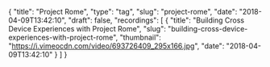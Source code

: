 {
  "title": "Project Rome",
  "type": "tag",
  "slug": "project-rome",
  "date": "2018-04-09T13:42:10",
  "draft": false,
  "recordings": [
    {
      "title": "Building Cross Device Experiences with Project Rome",
      "slug": "building-cross-device-experiences-with-project-rome",
      "thumbnail": "https://i.vimeocdn.com/video/693726409_295x166.jpg",
      "date": "2018-04-09T13:42:10"
    }
  ]
}